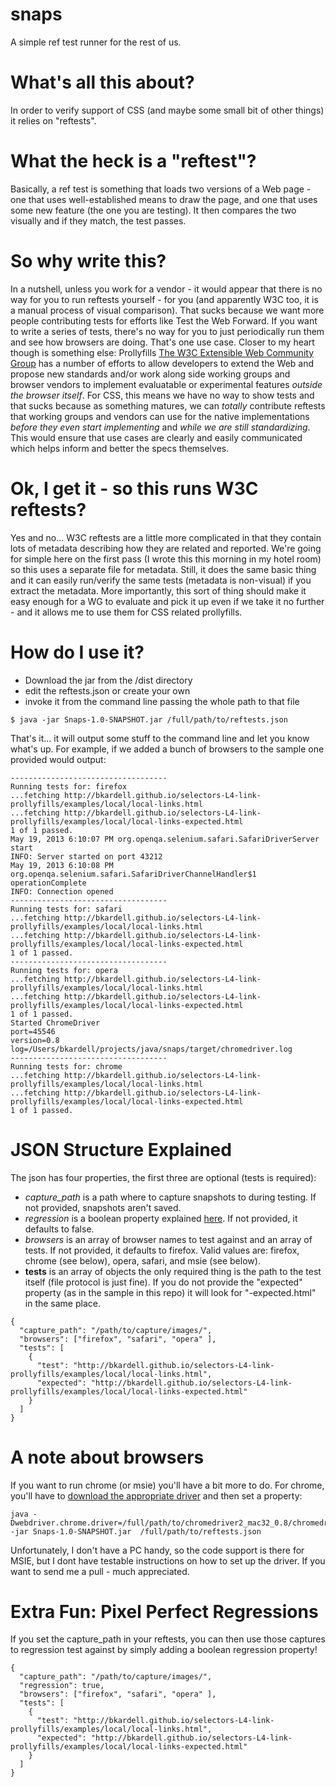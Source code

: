 snaps
=====

A simple ref test runner for the rest of us.


What's all this about?
======================

In order to verify support of CSS (and maybe some small bit of other things) it relies on "reftests".  


What the heck is a "reftest"?
==============================

Basically, a ref test is something that loads two versions of a Web page - one that uses well-established means to draw the page, and one that uses some new feature (the one you are testing).  It then compares the two visually and if they match, the test passes.


So why write this?
==================

In a nutshell, unless you work for a vendor - it would appear that there is no way for you to run reftests yourself - for you (and apparently W3C too, it is a manual process of visual comparison).  That sucks because we want more people contributing tests for efforts like Test the Web Forward.  If you want to write a series of tests, there's no way for you to just periodically run them and see how browsers are doing.
That's one use case.  Closer to my heart though is something else: Prollyfills [The W3C Extensible Web Community Group](http://prollyfill.org) has a number of efforts to allow developers to extend the Web and propose new standards and/or work
along side working groups and browser vendors to implement evaluatable or experimental features *outside the browser itself*.  For CSS, this means we have no way to show tests and that sucks 
because as something matures, we can *totally* contribute reftests that working groups and vendors can use for the native implementations *before they even start implementing* and *while we are still standardizing*.  This would ensure that 
use cases are clearly and easily communicated which helps inform and better the specs themselves.


Ok, I get it - so this runs W3C reftests?
=========================================

Yes and no... W3C reftests are a little more complicated in that they contain lots of metadata describing how they are related and reported.  We're going for simple here on the 
first pass (I wrote this this morning in my hotel room) so this uses a separate file for metadata.  Still, it does the same basic thing and 
it can easily run/verify the same tests (metadata is non-visual) if you extract the metadata.  More importantly, this sort of thing should 
make it easy enough for a WG to evaluate and pick it up even if we take it no further - and it allows me to use them for CSS related prollyfills.


How do I use it?
=================
* Download the jar from the /dist directory
* edit the reftests.json or create your own
* invoke it from the command line passing the whole path to that file

```
$ java -jar Snaps-1.0-SNAPSHOT.jar /full/path/to/reftests.json
```

That's it... it will output some stuff to the command line and let you know what's up.  For example, if we added a bunch of browsers to the sample one provided would output:

```
-----------------------------------
Running tests for: firefox
...fetching http://bkardell.github.io/selectors-L4-link-prollyfills/examples/local/local-links.html
...fetching http://bkardell.github.io/selectors-L4-link-prollyfills/examples/local/local-links-expected.html
1 of 1 passed.
May 19, 2013 6:10:07 PM org.openqa.selenium.safari.SafariDriverServer start
INFO: Server started on port 43212
May 19, 2013 6:10:08 PM org.openqa.selenium.safari.SafariDriverChannelHandler$1 operationComplete
INFO: Connection opened
-----------------------------------
Running tests for: safari
...fetching http://bkardell.github.io/selectors-L4-link-prollyfills/examples/local/local-links.html
...fetching http://bkardell.github.io/selectors-L4-link-prollyfills/examples/local/local-links-expected.html
1 of 1 passed.
-----------------------------------
Running tests for: opera
...fetching http://bkardell.github.io/selectors-L4-link-prollyfills/examples/local/local-links.html
...fetching http://bkardell.github.io/selectors-L4-link-prollyfills/examples/local/local-links-expected.html
1 of 1 passed.
Started ChromeDriver
port=45546
version=0.8
log=/Users/bkardell/projects/java/snaps/target/chromedriver.log
-----------------------------------
Running tests for: chrome
...fetching http://bkardell.github.io/selectors-L4-link-prollyfills/examples/local/local-links.html
...fetching http://bkardell.github.io/selectors-L4-link-prollyfills/examples/local/local-links-expected.html
1 of 1 passed.
```

JSON Structure Explained
==============

The json has four properties, the first three are optional (tests is required):
* *capture_path* is a path where to capture snapshots to during testing. If not provided, snapshots aren't saved.
* *regression* is a boolean property explained [here](https://github.com/bkardell/snaps#extra-fun-pixel-perfect-regressions). If not provided, it defaults to false.
* *browsers* is an array of browser names to test against and an array of tests.  If not provided, it defaults to firefox.  Valid values are: firefox, chrome (see below), opera, safari, and msie (see below).
* **tests** is an array of objects the only required thing is the path to the test itself (file protocol is just fine).  If you do not provide the "expected" property (as in the sample in this repo) it will look for "-expected.html" in the same place.

```
{
  "capture_path": "/path/to/capture/images/",
  "browsers": ["firefox", "safari", "opera" ],
  "tests": [
    {
      "test": "http://bkardell.github.io/selectors-L4-link-prollyfills/examples/local/local-links.html",
      "expected": "http://bkardell.github.io/selectors-L4-link-prollyfills/examples/local/local-links-expected.html"
    }
  ]
}
```


A note about browsers
=========================
If you want to run chrome (or msie) you'll have a bit more to do.  For chrome, you'll have to [download the appropriate driver](https://code.google.com/p/chromedriver/downloads/list) and then set 
a property:

```
java -Dwebdriver.chrome.driver=/full/path/to/chromedriver2_mac32_0.8/chromedriver -jar Snaps-1.0-SNAPSHOT.jar  /full/path/to/reftests.json
```

Unfortunately, I don't have a PC handy, so the code support is there for MSIE, but I dont have testable instructions on how to set up the driver.  If you
want to send me a pull - much appreciated.



Extra Fun: Pixel Perfect Regressions
====================================
If you set the capture_path in your reftests, you can then use those captures to regression test against by simply adding a boolean regression property!

```
{
  "capture_path": "/path/to/capture/images/",
  "regression": true, 
  "browsers": ["firefox", "safari", "opera" ],
  "tests": [
    {
      "test": "http://bkardell.github.io/selectors-L4-link-prollyfills/examples/local/local-links.html",
      "expected": "http://bkardell.github.io/selectors-L4-link-prollyfills/examples/local/local-links-expected.html"
    }
  ]
}
```




